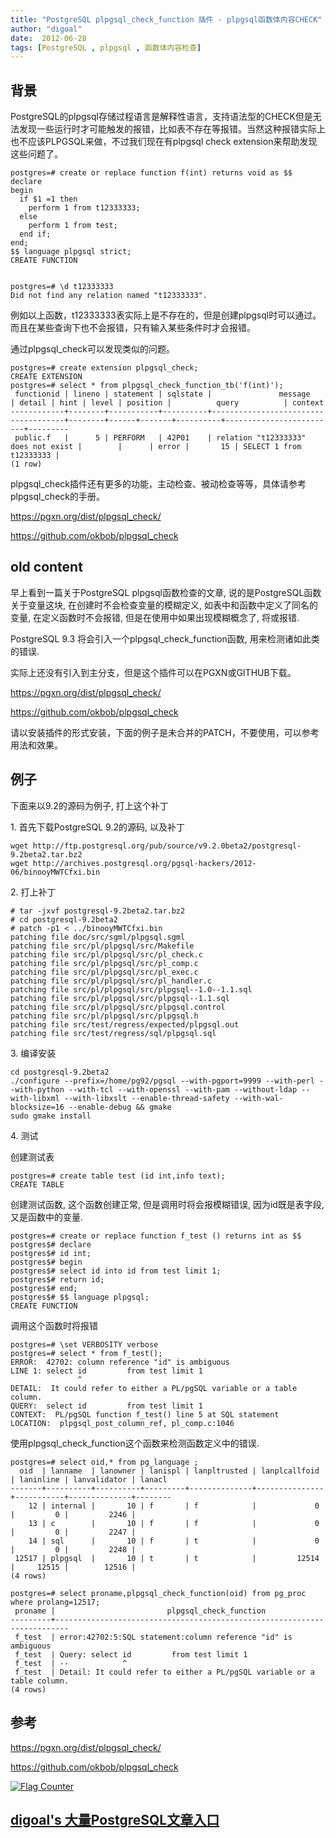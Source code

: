 ```yaml
---
title: "PostgreSQL plpgsql_check_function 插件 - plpgsql函数体内容CHECK"
author: "digoal"
date:  2012-06-28
tags: [PostgreSQL , plpgsql , 函数体内容检查]
---
```

## 背景   
PostgreSQL的plpgsql存储过程语言是解释性语言，支持语法型的CHECK但是无法发现一些运行时才可能触发的报错，比如表不存在等报错。当然这种报错实际上也不应该PLPGSQL来做，不过我们现在有plpgsql check extension来帮助发现这些问题了。  
  
```  
postgres=# create or replace function f(int) returns void as $$  
declare  
begin  
  if $1 =1 then
    perform 1 from t12333333;  
  else
    perform 1 from test;
  end if;
end;  
$$ language plpgsql strict;  
CREATE FUNCTION  


postgres=# \d t12333333  
Did not find any relation named "t12333333".  
```  
  
例如以上函数，t12333333表实际上是不存在的，但是创建plpgsql时可以通过。而且在某些查询下也不会报错，只有输入某些条件时才会报错。     
  
通过plpgsql_check可以发现类似的问题。   
  
```
postgres=# create extension plpgsql_check;
CREATE EXTENSION
postgres=# select * from plpgsql_check_function_tb('f(int)');
 functionid | lineno | statement | sqlstate |               message               | detail | hint | level | position |          query          | context 
------------+--------+-----------+----------+-------------------------------------+--------+------+-------+----------+-------------------------+---------
 public.f   |      5 | PERFORM   | 42P01    | relation "t12333333" does not exist |        |      | error |       15 | SELECT 1 from t12333333 | 
(1 row)
```
  
plpgsql_check插件还有更多的功能，主动检查、被动检查等等，具体请参考plpgsql_check的手册。   
   
https://pgxn.org/dist/plpgsql_check/  
  
https://github.com/okbob/plpgsql_check  
   
## old content
早上看到一篇关于PostgreSQL plpgsql函数检查的文章, 说的是PostgreSQL函数关于变量这块, 在创建时不会检查变量的模糊定义, 如表中和函数中定义了同名的变量, 在定义函数时不会报错, 但是在使用中如果出现模糊概念了, 将或报错.  
  
PostgreSQL 9.3 将会引入一个plpgsql_check_function函数, 用来检测诸如此类的错误.  
  
实际上还没有引入到主分支，但是这个插件可以在PGXN或GITHUB下载。  
  
https://pgxn.org/dist/plpgsql_check/  
  
https://github.com/okbob/plpgsql_check  
  
请以安装插件的形式安装，下面的例子是未合并的PATCH，不要使用，可以参考用法和效果。  
  
## 例子  
下面来以9.2的源码为例子, 打上这个补丁  
  
1\. 首先下载PostgreSQL 9.2的源码, 以及补丁  
  
```  
wget http://ftp.postgresql.org/pub/source/v9.2.0beta2/postgresql-9.2beta2.tar.bz2  
wget http://archives.postgresql.org/pgsql-hackers/2012-06/binooyMWTCfxi.bin  
```  
  
2\. 打上补丁  
  
```  
# tar -jxvf postgresql-9.2beta2.tar.bz2  
# cd postgresql-9.2beta2  
# patch -p1 < ../binooyMWTCfxi.bin   
patching file doc/src/sgml/plpgsql.sgml  
patching file src/pl/plpgsql/src/Makefile  
patching file src/pl/plpgsql/src/pl_check.c  
patching file src/pl/plpgsql/src/pl_comp.c  
patching file src/pl/plpgsql/src/pl_exec.c  
patching file src/pl/plpgsql/src/pl_handler.c  
patching file src/pl/plpgsql/src/plpgsql--1.0--1.1.sql  
patching file src/pl/plpgsql/src/plpgsql--1.1.sql  
patching file src/pl/plpgsql/src/plpgsql.control  
patching file src/pl/plpgsql/src/plpgsql.h  
patching file src/test/regress/expected/plpgsql.out  
patching file src/test/regress/sql/plpgsql.sql  
```  
  
3\. 编译安装  
  
```  
cd postgresql-9.2beta2  
./configure --prefix=/home/pg92/pgsql --with-pgport=9999 --with-perl --with-python --with-tcl --with-openssl --with-pam --without-ldap --with-libxml --with-libxslt --enable-thread-safety --with-wal-blocksize=16 --enable-debug && gmake  
sudo gmake install  
```  
  
4\. 测试  
  
创建测试表  
  
```  
postgres=# create table test (id int,info text);  
CREATE TABLE  
```  
  
创建测试函数, 这个函数创建正常, 但是调用时将会报模糊错误, 因为id既是表字段, 又是函数中的变量.  
  
```  
postgres=# create or replace function f_test () returns int as $$  
postgres$# declare  
postgres$# id int;  
postgres$# begin  
postgres$# select id into id from test limit 1;  
postgres$# return id;  
postgres$# end;  
postgres$# $$ language plpgsql;  
CREATE FUNCTION  
```  
  
  
调用这个函数时将报错  
  
  
```  
postgres=# \set VERBOSITY verbose  
postgres=# select * from f_test();  
ERROR:  42702: column reference "id" is ambiguous  
LINE 1: select id         from test limit 1  
               ^  
DETAIL:  It could refer to either a PL/pgSQL variable or a table column.  
QUERY:  select id         from test limit 1  
CONTEXT:  PL/pgSQL function f_test() line 5 at SQL statement  
LOCATION:  plpgsql_post_column_ref, pl_comp.c:1046  
```  
  
使用plpgsql_check_function这个函数来检测函数定义中的错误.  
  
```  
postgres=# select oid,* from pg_language ;  
  oid  | lanname  | lanowner | lanispl | lanpltrusted | lanplcallfoid | laninline | lanvalidator | lanacl   
-------+----------+----------+---------+--------------+---------------+-----------+--------------+--------  
    12 | internal |       10 | f       | f            |             0 |         0 |         2246 |   
    13 | c        |       10 | f       | f            |             0 |         0 |         2247 |   
    14 | sql      |       10 | f       | t            |             0 |         0 |         2248 |   
 12517 | plpgsql  |       10 | t       | t            |         12514 |     12515 |        12516 |   
(4 rows)  
  
postgres=# select proname,plpgsql_check_function(oid) from pg_proc where prolang=12517;  
 proname |                         plpgsql_check_function                            
---------+-------------------------------------------------------------------------  
 f_test  | error:42702:5:SQL statement:column reference "id" is ambiguous  
 f_test  | Query: select id         from test limit 1  
 f_test  | --            ^  
 f_test  | Detail: It could refer to either a PL/pgSQL variable or a table column.  
(4 rows)  
```  
  
## 参考  
https://pgxn.org/dist/plpgsql_check/  
  
https://github.com/okbob/plpgsql_check  
  
  
  
  
<a rel="nofollow" href="http://info.flagcounter.com/h9V1"  ><img src="http://s03.flagcounter.com/count/h9V1/bg_FFFFFF/txt_000000/border_CCCCCC/columns_2/maxflags_12/viewers_0/labels_0/pageviews_0/flags_0/"  alt="Flag Counter"  border="0"  ></a>  
  
  
  
  
  
  
## [digoal's 大量PostgreSQL文章入口](https://github.com/digoal/blog/blob/master/README.md "22709685feb7cab07d30f30387f0a9ae")
  
